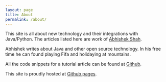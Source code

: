 ```yaml
---
layout: page
title: About
permalink: /about/
---
```


This site is all about new technology and their integrations with Java/Python. The articles listed here are work of [Abhishek Shah](https://twitter.com/avishek_20). 


Abhishek writes about Java and other open source technology. In his free time he can found playing Fifa and holidaying at mountains.

All the code snippets for a tutorial article can be found at [Github](https://github.com/ashah2012).



This site is proudly hosted at [Github pages](https://pages.github.com/).
